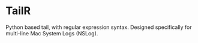 TailR
=====

Python based tail, with regular expression syntax.  Designed specifically for multi-line Mac System Logs (NSLog).
